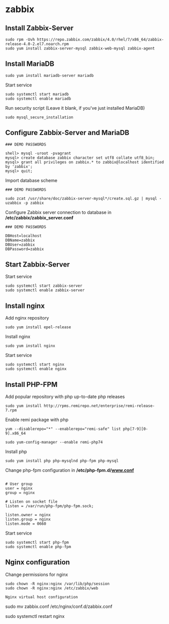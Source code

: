 # zabbix

## Install Zabbix-Server
```
sudo rpm -Uvh https://repo.zabbix.com/zabbix/4.0/rhel/7/x86_64/zabbix-release-4.0-2.el7.noarch.rpm
sudo yum install zabbix-server-mysql zabbix-web-mysql zabbix-agent
```

## Install MariaDB

```
sudo yum install mariadb-server mariadb
```

Start service
```
sudo systemctl start mariadb
sudo systemctl enable mariadb
```
 
Run security script (Leave it blank, if you've just installed MariaDB)
```
sudo mysql_secure_installation
```

## Configure Zabbix-Server and MariaDB
```
### DEMO PASSWORDS

shell> mysql -uroot -pvagrant
mysql> create database zabbix character set utf8 collate utf8_bin;
mysql> grant all privileges on zabbix.* to zabbix@localhost identified by 'zabbix';
mysql> quit;
```

Import database scheme
```
### DEMO PASSWORDS

sudo zcat /usr/share/doc/zabbix-server-mysql*/create.sql.gz | mysql -uzabbix -p zabbix
```

Configure Zabbix server connection to database in **/etc/zabbix/zabbix_server.conf**
```
### DEMO PASSWORDS

DBHost=localhost
DBName=zabbix
DBUser=zabbix
DBPassword=zabbix
```

## Start Zabbix-Server

Start service
```
sudo systemctl start zabbix-server
sudo systemctl enable zabbix-server
```


## Install nginx

Add nginx repository
```
sudo yum install epel-release
```

Install nginx
```
sudo yum install nginx
```

Start service
```
sudo systemctl start nginx
sudo systemctl enable nginx
```


## Install PHP-FPM

Add popular repository with php up-to-date php releases
```
sudo yum install http://rpms.remirepo.net/enterprise/remi-release-7.rpm
```

Enable remi package with php
```
yum --disablerepo="*" --enablerepo="remi-safe" list php[7-9][0-9].x86_64

sudo yum-config-manager --enable remi-php74
```

Install php
```
sudo yum install php php-mysqlnd php-fpm php-mysql
```

Change php-fpm configuration in **/etc/php-fpm.d/www.conf**
```

# User group
user = nginx
group = nginx

# Listen on socket file
listen = /var/run/php-fpm/php-fpm.sock;

listen.owner = nginx
listen.group = nginx
listen.mode = 0660
```

Start service
```
sudo systemctl start php-fpm
sudo systemctl enable php-fpm
```

## Nginx configuration
Change permissions for nginx
```
sudo chown -R nginx:nginx /var/lib/php/session
sudo chown -R nginx:nginx /etc/zabbix/web

Nginx virtual host configuration
```
sudo mv zabbix.conf /etc/nginx/conf.d/zabbix.conf

sudo systemctl restart nginx
```


